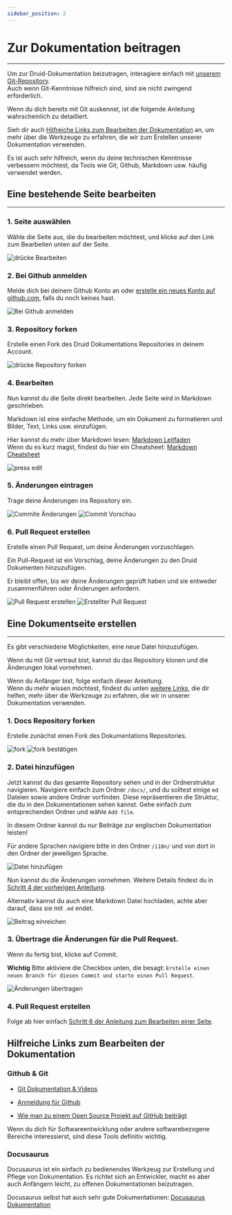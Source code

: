 ```yaml
---
sidebar_position: 2
---
```


# Zur Dokumentation beitragen
---

Um zur Druid-Dokumentation beizutragen, interagiere einfach mit [unserem Git-Repository](https://github.com/highcard-dev/docs).  
Auch wenn Git-Kenntnisse hilfreich sind, sind sie nicht zwingend erforderlich.

Wenn du dich bereits mit Git auskennst, ist die folgende Anleitung wahrscheinlich zu detailliert.

Sieh dir auch [Hilfreiche Links zum Bearbeiten der Dokumentation](#hilfreiche-links-zum-bearbeiten-der-dokumentation) an, um mehr über die Werkzeuge zu erfahren, die wir zum Erstellen unserer Dokumentation verwenden.  

Es ist auch sehr hilfreich, wenn du deine technischen Kenntnisse verbessern möchtest, da Tools wie Git, Github, Markdown usw. häufig verwendet werden.

## Eine bestehende Seite bearbeiten
---

### 1. Seite auswählen

Wähle die Seite aus, die du bearbeiten möchtest, und klicke auf den Link zum Bearbeiten unten auf der Seite.

![drücke Bearbeiten](img/1-start.png)

### 2. Bei Github anmelden

Melde dich bei deinem Github Konto an oder [erstelle ein neues Konto auf github.com](https://github.com/signup), falls du noch keines hast.

![Bei Github anmelden](img/2-login.png)

### 3. Repository forken

Erstelle einen Fork des Druid Dokumentations Repositories in deinem Account.

![drücke Repository forken](img/3-fork.png)

### 4. Bearbeiten

Nun kannst du die Seite direkt bearbeiten. Jede Seite wird in Markdown geschrieben.  

Markdown ist eine einfache Methode, um ein Dokument zu formatieren und Bilder, Text, Links usw. einzufügen.

Hier kannst du mehr über Markdown lesen: [Markdown Leitfaden](https://www.markdownguide.org/)  
Wenn du es kurz magst, findest du hier ein Cheatsheet: [Markdown Cheatsheet](https://www.markdownguide.org/cheat-sheet/)

![press edit](img/4-edit.png)

### 5. Änderungen eintragen

Trage deine Änderungen ins Repository ein.

![Commite Änderungen](img/5-commit.png)
![Commit Vorschau](img/6-commit-preview.png)

### 6. Pull Request erstellen

Erstelle einen Pull Request, um deine Änderungen vorzuschlagen. 

Ein Pull-Request ist ein Vorschlag, deine Änderungen zu den Druid Dokumenten hinzuzufügen.  

Er bleibt offen, bis wir deine Änderungen geprüft haben und sie entweder zusammenführen oder Änderungen anfordern.

![Pull Request erstellen](img/7-pr-create.png)
![Erstellter Pull Request](img/8-pr-preview.png)

## Eine Dokumentseite erstellen
---
Es gibt verschiedene Möglichkeiten, eine neue Datei hinzuzufügen.  

Wenn du mit Git vertraut bist, kannst du das Repository klonen und die Änderungen lokal vornehmen.  

Wenn du Anfänger bist, folge einfach dieser Anleitung.  
Wenn du mehr wissen möchtest, findest du unten [weitere Links](#hilfreiche-links-zum-bearbeiten-der-dokumentation), die dir helfen, mehr über die Werkzeuge zu erfahren, die wir in unserer Dokumentation verwenden.

### 1. Docs Repository forken

Erstelle zunächst einen Fork des Dokumentations Repositories.

![fork](img/add/1-fork.png)
![fork bestätigen](img/add/2-fork-submit.png)

### 2. Datei hinzufügen

Jetzt kannst du das gesamte Repository sehen und in der Ordnerstruktur navigieren. Navigiere einfach zum Ordner `/docs/`, und du solltest einige `md` Dateien sowie andere Ordner vorfinden. Diese repräsentieren die Struktur, die du in den Dokumentationen sehen kannst. Gehe einfach zum entsprechenden Ordner und wähle `Add file`.

In diesem Ordner kannst du nur Beiträge zur englischen Dokumentation leisten!

Für andere Sprachen navigiere bitte in den Ordner `/i18n/` und von dort in den Ordner der jeweiligen Sprache.

![Datei hinzufügen](img/add/3-add-file.png)

Nun kannst du die Änderungen vornehmen. Weitere Details findest du in [Schritt 4 der vorherigen Anleitung](#4-bearbeiten).

Alternativ kannst du auch eine Markdown Datei hochladen, achte aber darauf, dass sie mit `.md` endet.

![Beitrag einreichen](img/add/4-submit-file.png)

### 3. Übertrage die Änderungen für die Pull Request.

Wenn du fertig bist, klicke auf Commit.

**Wichtig** Bitte aktiviere die Checkbox unten, die besagt: `Erstelle einen neuen Branch für diesen Commit und starte einen Pull Request`.

![Änderungen übertragen](img/add/5-commit-pr.png)

### 4. Pull Request erstellen

Folge ab hier einfach [Schritt 6 der Anleitung zum Bearbeiten einer Seite](#6-pull-request-erstellen).

## Hilfreiche Links zum Bearbeiten der Dokumentation

### Github & Git

- [Git Dokumentation & Videos](https://git-scm.com/doc)

- [Anmeldung für Github](https://github.com/signup)

- [Wie man zu einem Open Source Projekt auf GitHub beiträgt](https://egghead.io/courses/how-to-contribute-to-an-open-source-project-on-github)

Wenn du dich für Softwareentwicklung oder andere softwarebezogene Bereiche interessierst, sind diese Tools definitiv wichtig.


### Docusaurus

Docusaurus ist ein einfach zu bedienendes Werkzeug zur Erstellung und Pflege von Dokumentation.
Es richtet sich an Entwickler, macht es aber auch Anfängern leicht, zu offenen Dokumentationen beizutragen.

Docusaurus selbst hat auch sehr gute Dokumentationen: [Docusaurus Dokumentation](https://docusaurus.io/)
